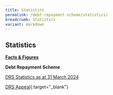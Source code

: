```yaml
---
title: Statistics
permalink: /debt-repayment-scheme/statistics/
breadcrumb: Statistics
variant: markdown
---
```

**Statistics**
---

<u><b>Facts &amp; Figures</b></u>

**Debt Repayment Scheme**

[DRS Statistics as at 31 March 2024](/files/DRS%20Statistics%20/DRSStatsforWebsiteasat31Mar2024.pdf)

[DRS Appeal](/files/DRSAppeal.pdf){:target="_blank"}